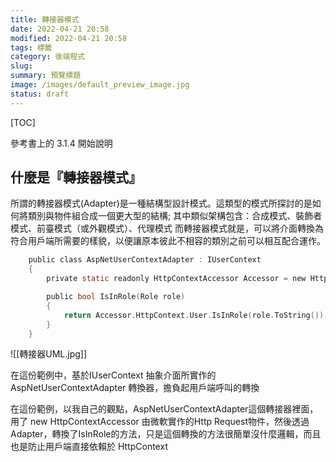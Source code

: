 ```yaml
---
title: 轉接器模式
date: 2022-04-21 20:58
modified: 2022-04-21 20:58
tags: 標籤
category: 後端程式
slug:
summary: 預覽標題
image: /images/default_preview_image.jpg
status: draft
---
```


[TOC]

參考書上的 3.1.4 開始說明

## 什麼是『轉接器模式』

所謂的轉接器模式(Adapter)是一種結構型設計模式。這類型的模式所探討的是如何將類別與物件組合成一個更大型的結構;
其中類似架構包含：合成模式、裝飾者模式、前臺模式（或外觀模式）、代理模式
而轉接器模式就是，可以將介面轉換為符合用戶端所需要的樣貌，以便讓原本彼此不相容的類別之前可以相互配合運作。

```c
    public class AspNetUserContextAdapter : IUserContext
    {
        private static readonly HttpContextAccessor Accessor = new HttpContextAccessor();

        public bool IsInRole(Role role)
        {
            return Accessor.HttpContext.User.IsInRole(role.ToString());
        }
    }
```


![[轉接器UML.jpg]]

在這份範例中，基於IUserContext 抽象介面所實作的AspNetUserContextAdapter 轉換器，擔負起用戶端呼叫的轉換

在這份範例，以我自己的觀點，AspNetUserContextAdapter這個轉接器裡面，用了 new HttpContextAccessor 由微軟實作的Http Request物件，然後透過Adapter，轉換了IsInRole的方法，只是這個轉換的方法很簡單沒什麼邏輯，而且也是防止用戶端直接依賴於 HttpContext